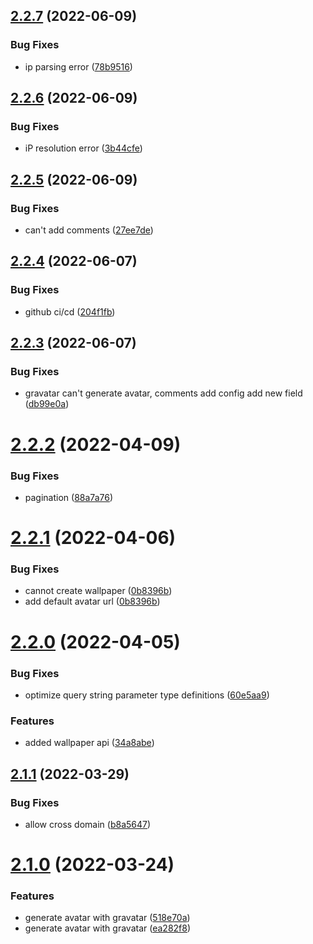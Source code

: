 ## [2.2.7](https://github.com/wujihua118/nest-api-server/compare/v2.2.6...v2.2.7) (2022-06-09)


### Bug Fixes

* ip parsing error ([78b9516](https://github.com/wujihua118/nest-api-server/commit/78b9516745a3daea1b1a53df005c113ae5c82836))

## [2.2.6](https://github.com/wujihua118/nest-api-server/compare/v2.2.5...v2.2.6) (2022-06-09)


### Bug Fixes

* iP resolution error ([3b44cfe](https://github.com/wujihua118/nest-api-server/commit/3b44cfe8700b4fa01618fa8bb0a93ce70f043d67))

## [2.2.5](https://github.com/wujihua118/nest-api-server/compare/v2.2.4...v2.2.5) (2022-06-09)


### Bug Fixes

* can't add comments ([27ee7de](https://github.com/wujihua118/nest-api-server/commit/27ee7de20863699326286f66236b22c8edd8f77e))

## [2.2.4](https://github.com/wujihua118/nest-api-server/compare/v2.2.3...v2.2.4) (2022-06-07)


### Bug Fixes

* github ci/cd ([204f1fb](https://github.com/wujihua118/nest-api-server/commit/204f1fb03f808f75e41e004d5beb23fd3e0c712b))

## [2.2.3](https://github.com/wujihua118/nest-api-server/compare/v2.2.2...v2.2.3) (2022-06-07)


### Bug Fixes

* gravatar can't generate avatar, comments add config add new field ([db99e0a](https://github.com/wujihua118/nest-api-server/commit/db99e0a899c87cacf7e11f694fb258c8aa262a15))

# [2.2.2](https://github.com/wujihua118/nest-api-server/compare/v2.2.1...v2.2.2) (2022-04-09)


### Bug Fixes

* pagination ([88a7a76](https://github.com/wujihua118/nest-api-server/commit/88a7a765ef7a88abdeca45fa742aa5c81098bb7c))


# [2.2.1](https://github.com/wujihua118/nest-api-server/compare/v2.2.0...v2.2.1) (2022-04-06)


### Bug Fixes

* cannot create wallpaper ([0b8396b](https://github.com/wujihua118/nest-api-server/commit/0b8396bbc8ff866c11d3e33cc7c362d8ca4524a3))
* add default avatar url ([0b8396b](https://github.com/wujihua118/nest-api-server/commit/0b8396bbc8ff866c11d3e33cc7c362d8ca4524a3))


# [2.2.0](https://github.com/wujihua118/nest-api-server/compare/v2.1.1...v2.2.0) (2022-04-05)


### Bug Fixes

* optimize query string parameter type definitions ([60e5aa9](https://github.com/wujihua118/nest-api-server/commit/60e5aa9e706917bf07f2273eb6790bf799488b63))


### Features

* added wallpaper api ([34a8abe](https://github.com/wujihua118/nest-api-server/commit/34a8abe9b8f9a89677bad6083b2922577c694b41))

## [2.1.1](https://github.com/wujihua118/nest-api-server/compare/v2.1.0...v2.1.1) (2022-03-29)


### Bug Fixes

* allow cross domain ([b8a5647](https://github.com/wujihua118/nest-api-server/commit/b8a56475a61967a0a601db9073533aa7ede3224b))

# [2.1.0](https://github.com/wujihua118/nest-api-server/compare/v2.0.1...v2.1.0) (2022-03-24)


### Features

* generate avatar with gravatar ([518e70a](https://github.com/wujihua118/nest-api-server/commit/518e70a370849025050efe215a6cf8a71d011bcb))
* generate avatar with gravatar ([ea282f8](https://github.com/wujihua118/nest-api-server/commit/ea282f808795b7c13161f0289582d840576cfd65))
